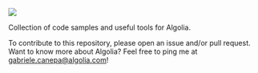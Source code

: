 ![](https://cdn-assets-eu.frontify.com/s3/frontify-enterprise-files-eu/eyJwYXRoIjoiYWxnb2xpYS1icmFuZFwvYWNjb3VudHNcLzdkXC80MDAxMTgxXC9wcm9qZWN0c1wvMVwvYXNzZXRzXC9mY1wvNjgwXC9hZmJhMTBlYWVmZDcwMzkwY2EyZjY0MTU5ZDdiZWFmOC0xNjQ2MjQwMjE3LmpwZyJ9:algolia-brand:N3ODwDqEKIAGVtKSyUwJp5UeuRNVMr_mmi6aLnZ4wlU?width=2400)

Collection of code samples and useful tools for Algolia.

To contribute to this repository, please open an issue and/or pull request. Want to know more about Algolia? Feel free to ping me at gabriele.canepa@algolia.com!
